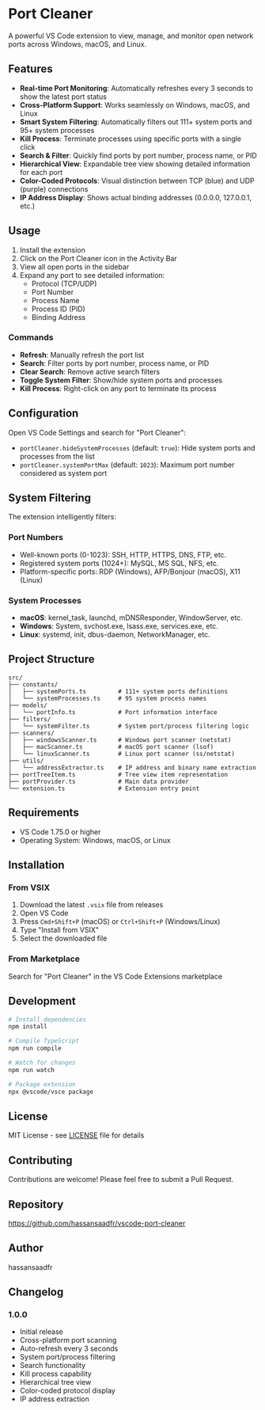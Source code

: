 # Port Cleaner

A powerful VS Code extension to view, manage, and monitor open network ports across Windows, macOS, and Linux.

## Features

- **Real-time Port Monitoring**: Automatically refreshes every 3 seconds to show the latest port status
- **Cross-Platform Support**: Works seamlessly on Windows, macOS, and Linux
- **Smart System Filtering**: Automatically filters out 111+ system ports and 95+ system processes
- **Kill Process**: Terminate processes using specific ports with a single click
- **Search & Filter**: Quickly find ports by port number, process name, or PID
- **Hierarchical View**: Expandable tree view showing detailed information for each port
- **Color-Coded Protocols**: Visual distinction between TCP (blue) and UDP (purple) connections
- **IP Address Display**: Shows actual binding addresses (0.0.0.0, 127.0.0.1, etc.)

## Usage

1. Install the extension
2. Click on the Port Cleaner icon in the Activity Bar
3. View all open ports in the sidebar
4. Expand any port to see detailed information:
   - Protocol (TCP/UDP)
   - Port Number
   - Process Name
   - Process ID (PID)
   - Binding Address

### Commands

- **Refresh**: Manually refresh the port list
- **Search**: Filter ports by port number, process name, or PID
- **Clear Search**: Remove active search filters
- **Toggle System Filter**: Show/hide system ports and processes
- **Kill Process**: Right-click on any port to terminate its process

## Configuration

Open VS Code Settings and search for "Port Cleaner":

- `portCleaner.hideSystemProcesses` (default: `true`): Hide system ports and processes from the list
- `portCleaner.systemPortMax` (default: `1023`): Maximum port number considered as system port

## System Filtering

The extension intelligently filters:

### Port Numbers

- Well-known ports (0-1023): SSH, HTTP, HTTPS, DNS, FTP, etc.
- Registered system ports (1024+): MySQL, MS SQL, NFS, etc.
- Platform-specific ports: RDP (Windows), AFP/Bonjour (macOS), X11 (Linux)

### System Processes

- **macOS**: kernel_task, launchd, mDNSResponder, WindowServer, etc.
- **Windows**: System, svchost.exe, lsass.exe, services.exe, etc.
- **Linux**: systemd, init, dbus-daemon, NetworkManager, etc.

## Project Structure

```
src/
├── constants/
│   ├── systemPorts.ts         # 111+ system ports definitions
│   └── systemProcesses.ts     # 95 system process names
├── models/
│   └── portInfo.ts            # Port information interface
├── filters/
│   └── systemFilter.ts        # System port/process filtering logic
├── scanners/
│   ├── windowsScanner.ts      # Windows port scanner (netstat)
│   ├── macScanner.ts          # macOS port scanner (lsof)
│   └── linuxScanner.ts        # Linux port scanner (ss/netstat)
├── utils/
│   └── addressExtractor.ts    # IP address and binary name extraction
├── portTreeItem.ts            # Tree view item representation
├── portProvider.ts            # Main data provider
└── extension.ts               # Extension entry point
```

## Requirements

- VS Code 1.75.0 or higher
- Operating System: Windows, macOS, or Linux

## Installation

### From VSIX

1. Download the latest `.vsix` file from releases
2. Open VS Code
3. Press `Cmd+Shift+P` (macOS) or `Ctrl+Shift+P` (Windows/Linux)
4. Type "Install from VSIX"
5. Select the downloaded file

### From Marketplace

Search for "Port Cleaner" in the VS Code Extensions marketplace

## Development

```bash
# Install dependencies
npm install

# Compile TypeScript
npm run compile

# Watch for changes
npm run watch

# Package extension
npx @vscode/vsce package
```

## License

MIT License - see [LICENSE](LICENSE) file for details

## Contributing

Contributions are welcome! Please feel free to submit a Pull Request.

## Repository

https://github.com/hassansaadfr/vscode-port-cleaner

## Author

hassansaadfr

## Changelog

### 1.0.0

- Initial release
- Cross-platform port scanning
- Auto-refresh every 3 seconds
- System port/process filtering
- Search functionality
- Kill process capability
- Hierarchical tree view
- Color-coded protocol display
- IP address extraction
